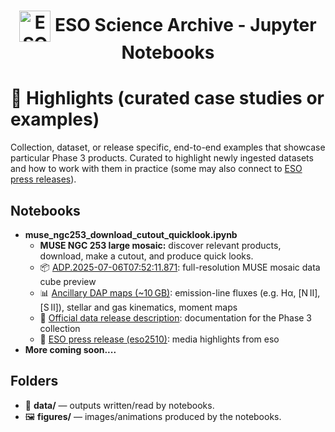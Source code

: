 <h1 style="text-align: center;">
  <img src="http://archive.eso.org/i/esologo.png" alt="ESO Logo" width="50" style="vertical-align: middle;">
  ESO Science Archive - Jupyter Notebooks
</h1>

# 🌌 Highlights (curated case studies or examples)

Collection, dataset, or release specific, end-to-end examples that showcase particular Phase 3 products.
Curated to highlight newly ingested datasets and how to work with them in practice
(some may also connect to [ESO press releases](https://www.eso.org/public/news/)).

## Notebooks
- **muse_ngc253_download_cutout_quicklook.ipynb**
  - **MUSE NGC 253 large mosaic:** discover relevant products, download, make a cutout, and produce quick looks.
  - 📦 [ADP.2025-07-06T07:52:11.871](https://archive.eso.org/dataset/ADP.2025-07-06T07:52:11.871): full-resolution MUSE mosaic data cube preview
  - 📊 [Ancillary DAP maps (~10 GB)](https://dataportal.eso.org/dataPortal/file/ADP.2025-07-06T07:52:11.876): emission-line fluxes (e.g. Hα, [N II], [S II]), stellar and gas kinematics, moment maps  
  - 📝 [Official data release description](https://www.eso.org/rm/api/v1/public/releaseDescriptions/236): documentation for the Phase 3 collection
  - 📰 [ESO press release (eso2510)](https://www.eso.org/public/news/eso2510/): media highlights from eso  
- **More coming soon....**

## Folders
- 📁 **data/** — outputs written/read by notebooks.
- 🖼️ **figures/** — images/animations produced by the notebooks.